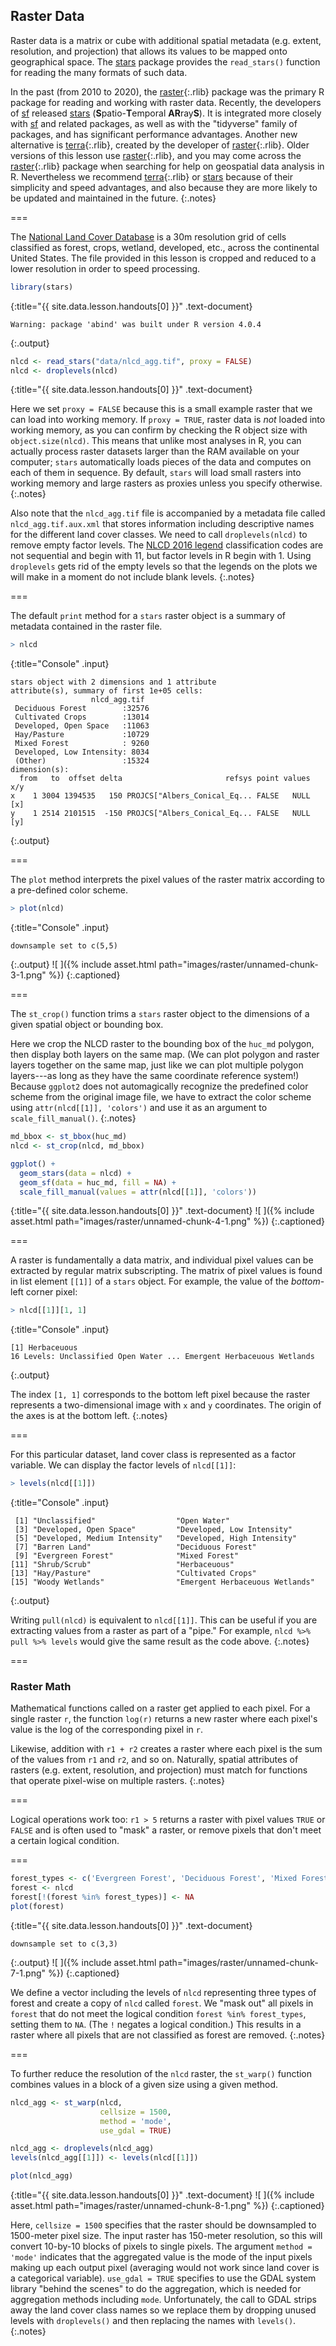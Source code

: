 ---
---

## Raster Data

Raster data is a matrix or cube with additional spatial metadata (e.g. extent,
resolution, and projection) that allows its values to be mapped onto geographical
space. The [stars][stars] package provides the `read_stars()` function
for reading the many formats of such data.

In the past (from 2010 to 2020), the [raster](){:.rlib} package was the primary R package 
for reading and working with raster data. Recently, the developers of [sf][sf]
released [stars][stars] (**S**patio-**T**emporal **AR**ray**S**). It is integrated
more closely with [sf][sf] and related packages, as well as with the "tidyverse"
family of packages, and has significant performance advantages. Another new alternative
is [terra](){:.rlib}, created by the developer of [raster](){:.rlib}. Older versions of this lesson
use [raster](){:.rlib}, and you may come across the [raster](){:.rlib} package when searching for help on
geospatial data analysis in R. Nevertheless we recommend [terra](){:.rlib} or [stars][stars] 
because of their simplicity and speed advantages, and also because they are more likely 
to be updated and maintained in the future.
{:.notes}

===

The [National Land Cover Database](http://www.mrlc.gov) is a 30m resolution grid
of cells classified as forest, crops, wetland, developed, etc., across the continental
United States.
The file provided in this lesson is cropped and reduced to a lower resolution in
order to speed processing.



~~~r
library(stars)
~~~
{:title="{{ site.data.lesson.handouts[0] }}" .text-document}


~~~
Warning: package 'abind' was built under R version 4.0.4
~~~
{:.output}


~~~r
nlcd <- read_stars("data/nlcd_agg.tif", proxy = FALSE)
nlcd <- droplevels(nlcd)
~~~
{:title="{{ site.data.lesson.handouts[0] }}" .text-document}


Here we set `proxy = FALSE` because this is a small example raster that we can
load into working memory. 
If `proxy = TRUE`, raster data is *not* loaded into working memory, as you can confirm
by checking the R object size with `object.size(nlcd)`. This means that unlike
most analyses in R, you can actually process raster datasets larger than the RAM
available on your computer; `stars` automatically loads pieces of the
data and computes on each of them in sequence. By default, `stars` will load small
rasters into working memory and large rasters as proxies unless you specify otherwise.
{:.notes}

Also note that the `nlcd_agg.tif` file is accompanied by a metadata file called
`nlcd_agg.tif.aux.xml` that stores information including descriptive names for the different
land cover classes.
We need to call `droplevels(nlcd)` to remove empty factor levels. The 
[NLCD 2016 legend](https://www.mrlc.gov/data/legends/national-land-cover-database-2016-nlcd2016-legend)
classification codes are not sequential and begin with 11, but factor levels in R begin with 1. 
Using `droplevels` gets rid of the empty levels so that the legends on the plots 
we will make in a moment do not include blank levels. 
{:.notes}

===

The default `print` method for a `stars` raster object is a summary of metadata contained
in the raster file.



~~~r
> nlcd
~~~
{:title="Console" .input}


~~~
stars object with 2 dimensions and 1 attribute
attribute(s), summary of first 1e+05 cells:
                  nlcd_agg.tif   
 Deciduous Forest        :32576  
 Cultivated Crops        :13014  
 Developed, Open Space   :11063  
 Hay/Pasture             :10729  
 Mixed Forest            : 9260  
 Developed, Low Intensity: 8034  
 (Other)                 :15324  
dimension(s):
  from   to  offset delta                       refsys point values x/y
x    1 3004 1394535   150 PROJCS["Albers_Conical_Eq... FALSE   NULL [x]
y    1 2514 2101515  -150 PROJCS["Albers_Conical_Eq... FALSE   NULL [y]
~~~
{:.output}


===

The `plot` method interprets the pixel values of the raster matrix according to a
pre-defined color scheme.



~~~r
> plot(nlcd)
~~~
{:title="Console" .input}


~~~
downsample set to c(5,5)
~~~
{:.output}
![ ]({% include asset.html path="images/raster/unnamed-chunk-3-1.png" %})
{:.captioned}

===

The `st_crop()` function trims a `stars` raster object to the dimensions of a given
spatial object or bounding box.

Here we crop the NLCD raster
to the bounding box of the `huc_md` polygon, then display both layers on the same map.
(We can plot polygon and raster layers together on the same map, just like we can plot
multiple polygon layers---as long as they have the same coordinate reference system!) 
Because `ggplot2` does not automagically recognize the predefined color scheme from the 
original image file, we have to extract the color scheme using
`attr(nlcd[[1]], 'colors')` and use it as an argument to `scale_fill_manual()`.
{:.notes}



~~~r
md_bbox <- st_bbox(huc_md)
nlcd <- st_crop(nlcd, md_bbox)

ggplot() +
  geom_stars(data = nlcd) +
  geom_sf(data = huc_md, fill = NA) +
  scale_fill_manual(values = attr(nlcd[[1]], 'colors'))
~~~
{:title="{{ site.data.lesson.handouts[0] }}" .text-document}
![ ]({% include asset.html path="images/raster/unnamed-chunk-4-1.png" %})
{:.captioned}

===

A raster is fundamentally a data matrix, and individual pixel values can be
extracted by regular matrix subscripting. The matrix of pixel values is found
in list element `[[1]]` of a `stars` object. For example, the value of
the _bottom_-left corner pixel:



~~~r
> nlcd[[1]][1, 1]
~~~
{:title="Console" .input}


~~~
[1] Herbaceuous
16 Levels: Unclassified Open Water ... Emergent Herbaceuous Wetlands
~~~
{:.output}


The index `[1, 1]` corresponds to the bottom left pixel because the raster
represents a two-dimensional image with `x` and `y` coordinates. The origin
of the axes is at the bottom left.
{:.notes}

===

For this particular dataset, land cover class is represented as a factor
variable. We can display the factor levels of `nlcd[[1]]`:



~~~r
> levels(nlcd[[1]])
~~~
{:title="Console" .input}


~~~
 [1] "Unclassified"                  "Open Water"                   
 [3] "Developed, Open Space"         "Developed, Low Intensity"     
 [5] "Developed, Medium Intensity"   "Developed, High Intensity"    
 [7] "Barren Land"                   "Deciduous Forest"             
 [9] "Evergreen Forest"              "Mixed Forest"                 
[11] "Shrub/Scrub"                   "Herbaceuous"                  
[13] "Hay/Pasture"                   "Cultivated Crops"             
[15] "Woody Wetlands"                "Emergent Herbaceuous Wetlands"
~~~
{:.output}


Writing `pull(nlcd)` is equivalent to `nlcd[[1]]`. This can be useful if 
you are extracting values from a raster as part of a "pipe." For example,
`nlcd %>% pull %>% levels` would give the same result as the code above.
{:.notes}

===

### Raster Math

Mathematical functions called on a raster get applied to each pixel. For a
single raster `r`, the function `log(r)` returns a new raster where each pixel's
value is the log of the corresponding pixel in `r`.

Likewise, addition with `r1 + r2` creates a raster where each pixel is the sum of the
values from `r1` and `r2`, and so on. Naturally, spatial attributes of rasters
(e.g. extent, resolution, and projection) must match for functions that operate
pixel-wise on multiple rasters.
{:.notes}

===

Logical operations work too: `r1 > 5` returns a raster with pixel values `TRUE`
or `FALSE` and is often used to "mask" a raster, or remove pixels that don't
meet a certain logical condition.

===



~~~r
forest_types <- c('Evergreen Forest', 'Deciduous Forest', 'Mixed Forest')
forest <- nlcd
forest[!(forest %in% forest_types)] <- NA
plot(forest)
~~~
{:title="{{ site.data.lesson.handouts[0] }}" .text-document}


~~~
downsample set to c(3,3)
~~~
{:.output}
![ ]({% include asset.html path="images/raster/unnamed-chunk-7-1.png" %})
{:.captioned}

We define a vector including the levels of `nlcd` representing three types of forest and
create a copy of `nlcd` called `forest`. We "mask out" all pixels in `forest` that do not meet
the logical condition `forest %in% forest_types`, setting them to `NA`. (The `!` negates a
logical condition.) This results in a raster 
where all pixels that are not classified as forest are removed.
{:.notes}

===

To further reduce the resolution of the `nlcd` raster, the `st_warp()`
function combines values in a block of a given size using a given method.



~~~r
nlcd_agg <- st_warp(nlcd,
                    cellsize = 1500, 
                    method = 'mode', 
                    use_gdal = TRUE)

nlcd_agg <- droplevels(nlcd_agg) 
levels(nlcd_agg[[1]]) <- levels(nlcd[[1]]) 

plot(nlcd_agg)
~~~
{:title="{{ site.data.lesson.handouts[0] }}" .text-document}
![ ]({% include asset.html path="images/raster/unnamed-chunk-8-1.png" %})
{:.captioned}

Here, `cellsize = 1500` specifies that the raster should be downsampled to 1500-meter
pixel size. The input raster has 150-meter resolution, so this will convert
10-by-10 blocks of pixels to single pixels.
The argument `method = 'mode'` indicates that the aggregated value is the 
mode of the input pixels making up each output pixel
(averaging would not work since land cover is a categorical variable). 
`use_gdal = TRUE` specifies to use the GDAL system library "behind the scenes" to
do the aggregation, which is needed for aggregation methods including `mode`.
Unfortunately, the call to GDAL strips away the land cover class names so we 
replace them by dropping unused levels with `droplevels()` and then replacing the names
with `levels()`.
{:.notes}

[sf]: https://r-spatial.github.io/sf/
[stars]: https://r-spatial.github.io/stars/
